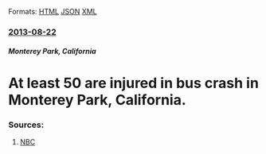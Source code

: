 
Formats: [HTML](/news/2013/08/22/at-least-50-are-injured-in-bus-crash-in-monterey-park-california.html)  [JSON](/news/2013/08/22/at-least-50-are-injured-in-bus-crash-in-monterey-park-california.json)  [XML](/news/2013/08/22/at-least-50-are-injured-in-bus-crash-in-monterey-park-california.xml)  

### [2013-08-22](/news/2013/08/22/index.md)

##### Monterey Park, California
# At least 50 are injured in bus crash in Monterey Park, California. 




### Sources:

1. [NBC](http://usnews.nbcnews.com/_news/2013/08/22/20139921-about-50-hurt-when-bus-crashes-on-california-freeway?lite=)
